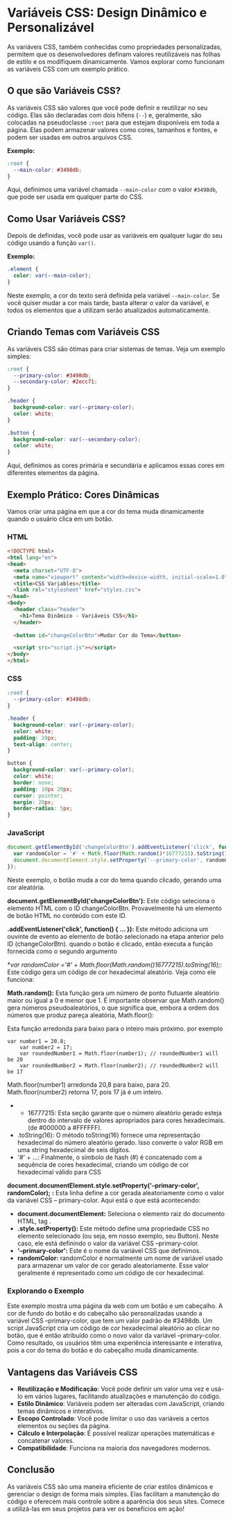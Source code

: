 
# Variáveis CSS: Design Dinâmico e Personalizável

As variáveis CSS, também conhecidas como propriedades personalizadas, permitem que os desenvolvedores definam valores reutilizáveis nas folhas de estilo e os modifiquem dinamicamente. Vamos explorar como funcionam as variáveis CSS com um exemplo prático.

## O que são Variáveis CSS?

As variáveis CSS são valores que você pode definir e reutilizar no seu código. Elas são declaradas com dois hífens (`--`) e, geralmente, são colocadas na pseudoclasse `:root` para que estejam disponíveis em toda a página. Elas podem armazenar valores como cores, tamanhos e fontes, e podem ser usadas em outros arquivos CSS.

**Exemplo:**

```css
:root {
  --main-color: #3498db;
}
```

Aqui, definimos uma variável chamada `--main-color` com o valor `#3498db`, que pode ser usada em qualquer parte do CSS.

## Como Usar Variáveis CSS?

Depois de definidas, você pode usar as variáveis em qualquer lugar do seu código usando a função `var()`.

**Exemplo:**

```css
.element {
  color: var(--main-color);
}
```

Neste exemplo, a cor do texto será definida pela variável `--main-color`. Se você quiser mudar a cor mais tarde, basta alterar o valor da variável, e todos os elementos que a utilizam serão atualizados automaticamente.

## Criando Temas com Variáveis CSS

As variáveis CSS são ótimas para criar sistemas de temas. Veja um exemplo simples:

```css
:root {
  --primary-color: #3498db;
  --secondary-color: #2ecc71;
}

.header {
  background-color: var(--primary-color);
  color: white;
}

.button {
  background-color: var(--secondary-color);
  color: white;
}
```

Aqui, definimos as cores primária e secundária e aplicamos essas cores em diferentes elementos da página.

## Exemplo Prático: Cores Dinâmicas

Vamos criar uma página em que a cor do tema muda dinamicamente quando o usuário clica em um botão.

### HTML

```html
<!DOCTYPE html>
<html lang="en">
<head>
  <meta charset="UTF-8">
  <meta name="viewport" content="width=device-width, initial-scale=1.0">
  <title>CSS Variables</title>
  <link rel="stylesheet" href="styles.css">
</head>
<body>
  <header class="header">
    <h1>Tema Dinâmico - Variáveis CSS</h1>
  </header>
  
  <button id="changeColorBtn">Mudar Cor do Tema</button>

  <script src="script.js"></script>
</body>
</html>
```

### CSS

```css
:root {
  --primary-color: #3498db;
}

.header {
  background-color: var(--primary-color);
  color: white;
  padding: 20px;
  text-align: center;
}

button {
  background-color: var(--primary-color);
  color: white;
  border: none;
  padding: 10px 20px;
  cursor: pointer;
  margin: 20px;
  border-radius: 5px;
}
```

### JavaScript

```javascript
document.getElementById('changeColorBtn').addEventListener('click', function() {
  var randomColor = '#' + Math.floor(Math.random()*16777215).toString(16);
  document.documentElement.style.setProperty('--primary-color', randomColor);
});
```

Neste exemplo, o botão muda a cor do tema quando clicado, gerando uma cor aleatória.

**document.getElementById('changeColorBtn'):**
Este código seleciona o elemento HTML com o ID changeColorBtn. Provavelmente há um elemento de botão HTML no conteúdo com este ID.

**.addEventListener('click', function() { … }):**
Este método adiciona um ouvinte de evento ao elemento de botão selecionado na etapa anterior pelo ID (changeColorBtn). quando o botão é clicado, então executa a função fornecida como o segundo argumento

**var randomColor ='#' + Math.floor(Math.random()*16777215).toString(16);:**
Este código gera um código de cor hexadecimal aleatório. Veja como ele funciona:

**Math.random():**
Esta função gera um número de ponto flutuante aleatório maior ou igual a 0 e menor que 1. É importante observar que Math.random() gera números pseudoaleatórios, o que significa que, embora a ordem dos números que produz pareça aleatória,
Math.floor():

Esta função arredonda para baixo para o inteiro mais próximo. por exemplo
```JS
var number1 = 20.8;
	var number2 = 17;
	var roundedNumber1 = Math.floor(number1); // roundedNumber1 will be 20
	var roundedNumber2 = Math.floor(number2); // roundedNumber2 will be 17

```

Math.floor(number1) arredonda 20,8 para baixo, para 20. Math.floor(number2) retorna 17, pois 17 já é um inteiro.

- * 16777215:
Esta seção garante que o número aleatório gerado esteja dentro do intervalo de valores apropriados para cores hexadecimais. (de #000000 a #FFFFFF).
- .toString(16):
O método toString(16) fornece uma representação hexadecimal do número aleatório gerado. Isso converte o valor RGB em uma string hexadecimal de seis dígitos.
- '#' + …:
Finalmente, o símbolo de hash (#) é concatenado com a sequência de cores hexadecimal, criando um código de cor hexadecimal válido para CSS


**document.documentElement.style.setProperty('–primary-color', randomColor); :**
Esta linha define a cor gerada aleatoriamente como o valor da variável CSS – primary-color. Aqui está o que está acontecendo:

- **document.documentElement:**
Seleciona o elemento raiz do documento HTML, tag <html>.
- **.style.setProperty():**
Este método define uma propriedade CSS no elemento selecionado (ou seja, em nosso exemplo, seu Button). Neste caso, ele está definindo o valor da variável CSS –primary-color.
- **'–primary-color':**
Este é o nome da variável CSS que definimos.
- **randomColor:**
randomColor é normalmente um nome de variável usado para armazenar um valor de cor gerado aleatoriamente. Esse valor geralmente é representado como um código de cor hexadecimal.

### Explorando o Exemplo
Este exemplo mostra uma página da web com um botão e um cabeçalho. A cor de fundo do botão e do cabeçalho são personalizadas usando a variável CSS –primary-color, que tem um valor padrão de #3498db. Um script JavaScript cria um código de cor hexadecimal aleatório ao clicar no botão, que é então atribuído como o novo valor da variável –primary-color. Como resultado, os usuários têm uma experiência interessante e interativa, pois a cor do tema do botão e do cabeçalho muda dinamicamente.

## Vantagens das Variáveis CSS

- **Reutilização e Modificação**: Você pode definir um valor uma vez e usá-lo em vários lugares, facilitando atualizações e manutenção do código.
- **Estilo Dinâmico**: Variáveis podem ser alteradas com JavaScript, criando temas dinâmicos e interativos.
- **Escopo Controlado**: Você pode limitar o uso das variáveis a certos elementos ou seções da página.
- **Cálculo e Interpolação**: É possível realizar operações matemáticas e concatenar valores.
- **Compatibilidade**: Funciona na maioria dos navegadores modernos.

## Conclusão

As variáveis CSS são uma maneira eficiente de criar estilos dinâmicos e gerenciar o design de forma mais simples. Elas facilitam a manutenção do código e oferecem mais controle sobre a aparência dos seus sites. Comece a utilizá-las em seus projetos para ver os benefícios em ação!


